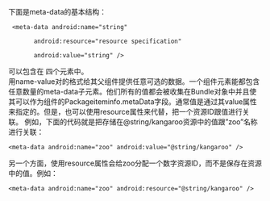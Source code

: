下面是meta-data的基本结构：    

     <meta-data android:name="string"

           android:resource="resource specification"

           android:value="string" /> 
可以包含在<activity> <activity-alias> <service> <receiver>四个元素中。  
用name-value对的格式给其父组件提供任意可选的数据。一个组件元素能都包含任意数量的meta-data子元素。他们所有的值都会被收集在Bundle对象中并且使其可以作为组件的Packageiteminfo.metaData字段。通常值是通过其value属性来指定的。但是，也可以使用resource属性来代替，把一个资源ID跟值进行关联。
例如，下面的代码就是把存储在@string/kangaroo资源中的值跟”zoo”名称进行关联：

    <meta-data android:name="zoo" android:value="@string/kangaroo" />
另一个方面，使用resource属性会给zoo分配一个数字资源ID，而不是保存在资源中的值。例如：

    <meta-data android:name="zoo" android:resource="@string/kangaroo" />
